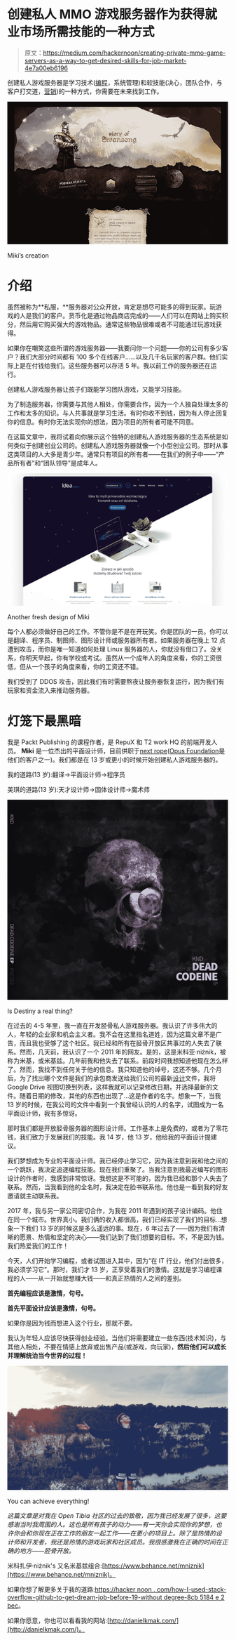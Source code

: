 # 创建私人 MMO 游戏服务器作为获得就业市场所需技能的一种方式

> 原文：<https://medium.com/hackernoon/creating-private-mmo-game-servers-as-a-way-to-get-desired-skills-for-job-market-4e7a00eb6196>

创建私人游戏服务器是学习技术([编程](https://hackernoon.com/tagged/programming)，系统管理)和软技能(决心，团队合作，与客户打交道，[营销](https://hackernoon.com/tagged/marketing))的一种方式，你需要在未来找到工作。

![](img/7836ad4cc1a77fb8ec24b4eed36b397f.png)

Miki’s creation

# 介绍

虽然被称为**私服，**服务器对公众开放，肯定是想尽可能多的得到玩家。玩游戏的人是我们的客户。货币化是通过物品商店完成的——人们可以在网站上购买积分，然后用它购买强大的游戏物品。通常这些物品很难或者不可能通过玩游戏获得。

如果你在嘲笑这些所谓的游戏服务器——我要问你一个问题——你的公司有多少客户？我们大部分时间都有 100 多个在线客户……以及几千名玩家的客户群。他们实际上是在付钱给我们。这些服务器可以存活 5 年。我以前工作的服务器还在运行。

创建私人游戏服务器让孩子们既能学习团队游戏，又能学习技能。

为了制造服务器，你需要与其他人相处，你需要合作，因为一个人独自处理太多的工作和太多的知识。与人共事就是学习生活。有时你收不到钱，因为有人停止回复你的信息。有时你无法实现你的想法，因为项目的所有者可能不同意。

在这篇文章中，我将试着向你展示这个独特的创建私人游戏服务器的生态系统是如何类似于创建创业公司的。创建私人游戏服务器就像一个小型创业公司。那时从事这类项目的人大多是青少年。通常只有项目的所有者——在我们的例子中——“产品所有者”和“团队领导”是成年人。

![](img/ba5cad30b3b853cbb13e06b6139031ae.png)

Another fresh design of Miki

每个人都必须做好自己的工作。不管你是不是在开玩笑。你是团队的一员。你可以是翻译、程序员、制图师、图形设计师或服务器所有者。如果服务器在晚上 12 点遭到攻击，而你是唯一知道如何处理 Linux 服务器的人，你就没有借口了。没关系，你明天早起，你有学校或考试。虽然从一个成年人的角度来看，你的工资很低，但从一个孩子的角度来看，你的工资还不错。

我们受到了 DDOS 攻击，因此我们有时需要熬夜让服务器恢复运行，因为我们有玩家和资金流入来推动服务器。

# 灯笼下最黑暗

我是 Packt Publishing 的课程作者，是 RepuX 和 T2 work HQ 的前端开发人员。 **Miki** 是一位杰出的平面设计师，目前供职于[next rope](http://nextrope.com/)([Opus Foundation](http://opus-foundation.org/)是他们的客户之一)。我们都是在 13 岁或更小的时候开始创建私人游戏服务器的。

我的道路(13 岁):翻译->平面设计师->程序员

美琪的道路(13 岁):天才设计师->固体设计师->魔术师

![](img/4db406bac82f9d53cae2bfb8b47e337a.png)

Is Destiny a real thing?

在过去的 4-5 年里，我一直在开发胫骨私人游戏服务器。我认识了许多伟大的人，年轻的企业家和机会主义者。我不会在这里指名道姓，因为这篇文章不是广告，而且我也受够了这个社区。我已经和所有在胫骨开放区共事过的人失去了联系。然而，几天前，我认识了一个 2011 年的网友。是的，这是米科亚·niżnik，被称为米基，或米基兹。几年前我和他失去了联系。前段时间我想知道他现在怎么样了。然而，我找不到任何关于他的信息。我只知道他的绰号，这还不够。几个月后，为了找出哪个文件是我们的承包商发送给我们公司的最新[设计](https://hackernoon.com/tagged/design)文件，我将 Google Drive 视图切换到列表，这样我就可以记录修改日期，并选择最新的文件。随着日期的修改，其他的东西也出现了…这是作者的名字。想象一下，当我 13 岁的时候，在我公司的文件中看到一个我曾经认识的人的名字，试图成为一名平面设计师，我有多惊讶。

那时我们都是开放胫骨服务器的图形设计师。工作基本上是免费的，或者为了零花钱，我们致力于发展我们的技能。我 14 岁，他 13 岁，他给我的平面设计提建议。

我们梦想成为专业的平面设计师。我已经停止学习它，因为我注意到我和他之间的一个跳跃，我决定追逐编程技能。现在我们重聚了。当我注意到我最近编写的图形设计的作者时，我感到非常惊讶。我想这是不可能的，因为我已经和那个人失去了联系。然而，当我看到他的全名时，我决定在脸书联系他。他也是一看到我的好友邀请就主动联系我。

2017 年，我与另一家公司密切合作，为我在 2011 年遇到的孩子设计编码。他住在同一个城市。世界真小。我们俩的收入都很高，我们已经实现了我们的目标…想象一下我们 13 岁的时候这是多么遥远的事。现在，6 年过去了——因为我们有清晰的愿景、热情和坚定的决心——我们达到了我们想要的目标。不，不是因为钱。我们热爱我们的工作！

今天，人们开始学习编程，或者试图进入其中，因为“在 IT 行业，他们付出很多，我必须学习它”。那时，我们才 13 岁，正享受着我们的激情。这就是学习编程课程的人——从一开始就想赚大钱——和真正热情的人之间的差别。

**首先编程应该是激情，句号。**

**首先平面设计应该是激情，句号。**

如果你是因为钱而想进入这个行业，那就不要。

我认为年轻人应该尽快获得创业经验。当他们将需要建立一些东西(技术知识)，与其他人相处，不要在情感上放弃或出售产品(或游戏，向玩家)，**然后他们可以成长并理解统治当今世界的过程！**

![](img/e3c49de779d5c210c27aa091c442f209.png)

You can achieve everything!

*这篇文章是对我在 Open Tibia 社区的过去的致敬，因为我已经发展了很多，这要感谢当时我周围的人。这也是所有孩子的动力——有一天你会实现你的梦想，也许你会和你现在正在工作的朋友一起工作——在更小的项目上。除了是热情的设计师和开发者，我还是热情的游戏玩家和社区成员。我很感激我在正确的时间在正确的地方——胫骨开放。*

米科扎伊·niżnik's 又名米基兹组合:[https://www.behance.net/mniznik](https://www.behance.net/mniznik)。

如果你想了解更多关于我的道路:[https://hacker noon . com/how-I-used-stack-overflow-github-to-get-dream-job-before-19-without degree-8cb 5184 e 2 bec](https://hackernoon.com/how-i-used-stack-overflow-github-to-get-dream-job-before-19-without-degree-8cb5184e2bec)。

如果你愿意，你也可以看看我的网站:[http://danielkmak.com/](http://danielkmak.com/)。